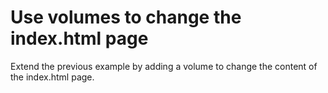 # Use volumes to change the index.html page

Extend the previous example by adding a volume to change the content of the index.html page.

